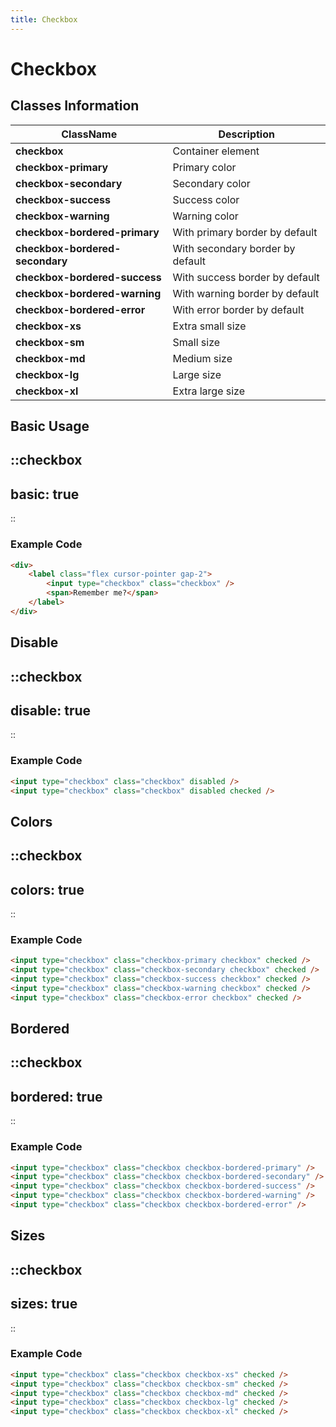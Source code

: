 ```yaml
---
title: Checkbox
---
```


# Checkbox

## Classes Information

| ClassName                       | Description                      |
| ------------------------------- | -------------------------------- |
| **checkbox**                    | Container element                |
| **checkbox-primary**            | Primary color                    |
| **checkbox-secondary**          | Secondary color                  |
| **checkbox-success**            | Success color                    |
| **checkbox-warning**            | Warning color                    |
| **checkbox-bordered-primary**   | With primary border by default   |
| **checkbox-bordered-secondary** | With secondary border by default |
| **checkbox-bordered-success**   | With success border by default   |
| **checkbox-bordered-warning**   | With warning border by default   |
| **checkbox-bordered-error**     | With error border by default     |
| **checkbox-xs**                 | Extra small size                 |
| **checkbox-sm**                 | Small size                       |
| **checkbox-md**                 | Medium size                      |
| **checkbox-lg**                 | Large size                       |
| **checkbox-xl**                 | Extra large size                 |

## Basic Usage

::checkbox
---
basic: true
---
::

### Example Code
```html [html]
<div>
	<label class="flex cursor-pointer gap-2">
		<input type="checkbox" class="checkbox" />
		<span>Remember me?</span>
	</label>
</div>
```

## Disable

::checkbox
---
disable: true
---
::

### Example Code
```html [html]
<input type="checkbox" class="checkbox" disabled />
<input type="checkbox" class="checkbox" disabled checked />
```

## Colors

::checkbox
---
colors: true
---
::

### Example Code
```html [html]
<input type="checkbox" class="checkbox-primary checkbox" checked />
<input type="checkbox" class="checkbox-secondary checkbox" checked />
<input type="checkbox" class="checkbox-success checkbox" checked />
<input type="checkbox" class="checkbox-warning checkbox" checked />
<input type="checkbox" class="checkbox-error checkbox" checked />
```
## Bordered

::checkbox
---
bordered: true
---
::

### Example Code
```html [html]
<input type="checkbox" class="checkbox checkbox-bordered-primary" />
<input type="checkbox" class="checkbox checkbox-bordered-secondary" />
<input type="checkbox" class="checkbox checkbox-bordered-success" />
<input type="checkbox" class="checkbox checkbox-bordered-warning" />
<input type="checkbox" class="checkbox checkbox-bordered-error" />
```
## Sizes

::checkbox
---
sizes: true
---
::

### Example Code
```html [html]
<input type="checkbox" class="checkbox checkbox-xs" checked />
<input type="checkbox" class="checkbox checkbox-sm" checked />
<input type="checkbox" class="checkbox checkbox-md" checked />
<input type="checkbox" class="checkbox checkbox-lg" checked />
<input type="checkbox" class="checkbox checkbox-xl" checked />
```


